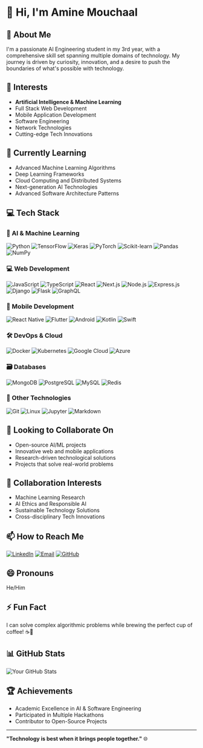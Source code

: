 # 👋 Hi, I'm Amine Mouchaal

## 🚀 About Me
I'm a passionate AI Engineering student in my 3rd year, with a comprehensive skill set spanning multiple domains of technology. My journey is driven by curiosity, innovation, and a desire to push the boundaries of what's possible with technology.





## 👀 Interests
- **Artificial Intelligence & Machine Learning**
- Full Stack Web Development
- Mobile Application Development
- Software Engineering
- Network Technologies
- Cutting-edge Tech Innovations

## 🌱 Currently Learning
- Advanced Machine Learning Algorithms
- Deep Learning Frameworks
- Cloud Computing and Distributed Systems
- Next-generation AI Technologies
- Advanced Software Architecture Patterns

## 💻 Tech Stack

### 🤖 AI & Machine Learning
![Python](https://img.shields.io/badge/-Python-black?style=flat-square&logo=Python)
![TensorFlow](https://img.shields.io/badge/-TensorFlow-black?style=flat-square&logo=tensorflow)
![Keras](https://img.shields.io/badge/-Keras-black?style=flat-square&logo=keras)
![PyTorch](https://img.shields.io/badge/-PyTorch-black?style=flat-square&logo=pytorch)
![Scikit-learn](https://img.shields.io/badge/-Scikit--learn-black?style=flat-square&logo=scikit-learn)
![Pandas](https://img.shields.io/badge/-Pandas-black?style=flat-square&logo=pandas)
![NumPy](https://img.shields.io/badge/-NumPy-black?style=flat-square&logo=numpy)

### 💻 Web Development
![JavaScript](https://img.shields.io/badge/-JavaScript-black?style=flat-square&logo=javascript)
![TypeScript](https://img.shields.io/badge/-TypeScript-black?style=flat-square&logo=typescript)
![React](https://img.shields.io/badge/-React-black?style=flat-square&logo=react)
![Next.js](https://img.shields.io/badge/-Next.js-black?style=flat-square&logo=next.js)
![Node.js](https://img.shields.io/badge/-Node.js-black?style=flat-square&logo=Node.js)
![Express.js](https://img.shields.io/badge/-Express.js-black?style=flat-square&logo=express)
![Django](https://img.shields.io/badge/-Django-black?style=flat-square&logo=django)
![Flask](https://img.shields.io/badge/-Flask-black?style=flat-square&logo=flask)
![GraphQL](https://img.shields.io/badge/-GraphQL-black?style=flat-square&logo=graphql)

### 📱 Mobile Development
![React Native](https://img.shields.io/badge/-React%20Native-black?style=flat-square&logo=react)
![Flutter](https://img.shields.io/badge/-Flutter-black?style=flat-square&logo=flutter)
![Android](https://img.shields.io/badge/-Android-black?style=flat-square&logo=android)
![Kotlin](https://img.shields.io/badge/-Kotlin-black?style=flat-square&logo=kotlin)
![Swift](https://img.shields.io/badge/-Swift-black?style=flat-square&logo=swift)




### 🛠 DevOps & Cloud
![Docker](https://img.shields.io/badge/-Docker-black?style=flat-square&logo=docker)
![Kubernetes](https://img.shields.io/badge/-Kubernetes-black?style=flat-square&logo=kubernetes)
![Google Cloud](https://img.shields.io/badge/-Google%20Cloud-black?style=flat-square&logo=google-cloud)
![Azure](https://img.shields.io/badge/-Azure-black?style=flat-square&logo=microsoft-azure)

### 🗃 Databases
![MongoDB](https://img.shields.io/badge/-MongoDB-black?style=flat-square&logo=mongodb)
![PostgreSQL](https://img.shields.io/badge/-PostgreSQL-black?style=flat-square&logo=postgresql)
![MySQL](https://img.shields.io/badge/-MySQL-black?style=flat-square&logo=mysql)
![Redis](https://img.shields.io/badge/-Redis-black?style=flat-square&logo=redis)

### 🔧 Other Technologies
![Git](https://img.shields.io/badge/-Git-black?style=flat-square&logo=git)
![Linux](https://img.shields.io/badge/-Linux-black?style=flat-square&logo=linux)
![Jupyter](https://img.shields.io/badge/-Jupyter-black?style=flat-square&logo=jupyter)
![Markdown](https://img.shields.io/badge/-Markdown-black?style=flat-square&logo=markdown)

## 💞️ Looking to Collaborate On
- Open-source AI/ML projects
- Innovative web and mobile applications
- Research-driven technological solutions
- Projects that solve real-world problems

## 🤝 Collaboration Interests
- Machine Learning Research
- AI Ethics and Responsible AI
- Sustainable Technology Solutions
- Cross-disciplinary Tech Innovations

## 📫 How to Reach Me
[![LinkedIn](https://img.shields.io/badge/-LinkedIn-blue?style=flat-square&logo=Linkedin&logoColor=white)](https://www.linkedin.com/in/yourprofile)
[![Email](https://img.shields.io/badge/-Email-red?style=flat-square&logo=Gmail&logoColor=white)](mailto:youremail@example.com)
[![GitHub](https://img.shields.io/badge/-GitHub-black?style=flat-square&logo=GitHub&logoColor=white)](https://github.com/Aminemouchaal)

## 😄 Pronouns
He/Him

## ⚡ Fun Fact
I can solve complex algorithmic problems while brewing the perfect cup of coffee! ☕🧠

## 📊 GitHub Stats
![Your GitHub Stats](https://github-readme-stats.vercel.app/api?username=Aminemouchaal&show_icons=true&theme=radical)

## 🏆 Achievements
- Academic Excellence in AI & Software Engineering
- Participated in Multiple Hackathons
- Contributor to Open-Source Projects

---

**"Technology is best when it brings people together."** 🌐
